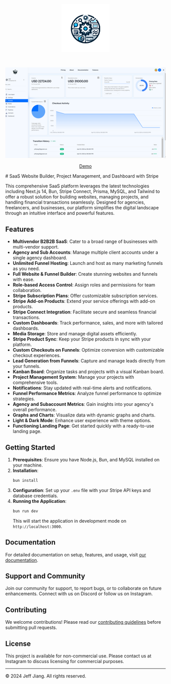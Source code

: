 <div align="center" id="top" className="mb-10">
<img src="./public/assets/code.webp" alt="icon" width="150" height="150" />

&#xa0;

  <img src="./public/assets/preview2.png" alt="preview" />

<a href="https://jj-tailortech.vercel.app/">Demo</a>

</div>
# SaaS Website Builder, Project Management, and Dashboard with Stripe

This comprehensive SaaS platform leverages the latest technologies including Next.js 14, Bun, Stripe Connect, Prisma, MySQL, and Tailwind to offer a robust solution for building websites, managing projects, and handling financial transactions seamlessly. Designed for agencies, freelancers, and businesses, our platform simplifies the digital landscape through an intuitive interface and powerful features.

## Features

- **Multivendor B2B2B SaaS**: Cater to a broad range of businesses with multi-vendor support.
- **Agency and Sub Accounts**: Manage multiple client accounts under a single agency dashboard.
- **Unlimited Funnel Hosting**: Launch and host as many marketing funnels as you need.
- **Full Website & Funnel Builder**: Create stunning websites and funnels with ease.
- **Role-based Access Control**: Assign roles and permissions for team collaboration.
- **Stripe Subscription Plans**: Offer customizable subscription services.
- **Stripe Add-on Products**: Extend your service offerings with add-on products.
- **Stripe Connect Integration**: Facilitate secure and seamless financial transactions.
- **Custom Dashboards**: Track performance, sales, and more with tailored dashboards.
- **Media Storage**: Store and manage digital assets efficiently.
- **Stripe Product Sync**: Keep your Stripe products in sync with your platform.
- **Custom Checkouts on Funnels**: Optimize conversion with customizable checkout experiences.
- **Lead Generation from Funnels**: Capture and manage leads directly from your funnels.
- **Kanban Board**: Organize tasks and projects with a visual Kanban board.
- **Project Management System**: Manage your projects with comprehensive tools.
- **Notifications**: Stay updated with real-time alerts and notifications.
- **Funnel Performance Metrics**: Analyze funnel performance to optimize strategies.
- **Agency and Subaccount Metrics**: Gain insights into your agency's overall performance.
- **Graphs and Charts**: Visualize data with dynamic graphs and charts.
- **Light & Dark Mode**: Enhance user experience with theme options.
- **Functioning Landing Page**: Get started quickly with a ready-to-use landing page.

## Getting Started

1. **Prerequisites**: Ensure you have Node.js, Bun, and MySQL installed on your machine.
2. **Installation**:
    ```sh
    bun install
    ```
3. **Configuration**: Set up your `.env` file with your Stripe API keys and database credentials.
4. **Running the Application**:
    ```sh
    bun run dev
    ```
    This will start the application in development mode on `http://localhost:3000`.

## Documentation

For detailed documentation on setup, features, and usage, visit [our documentation](#).

## Support and Community

Join our community for support, to report bugs, or to collaborate on future enhancements. Connect with us on Discord or follow us on Instagram.

## Contributing

We welcome contributions! Please read our [contributing guidelines](CONTRIBUTING.md) before submitting pull requests.

## License

This project is available for non-commercial use. Please contact us at Instagram to discuss licensing for commercial purposes.

---

© 2024 Jeff Jiang. All rights reserved.
